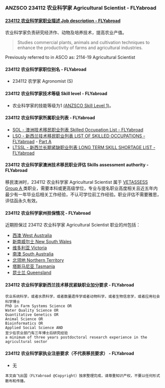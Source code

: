 ### ANZSCO 234112 农业科学家	Agricultural Scientist - FLYabroad ###

####  [234112 农业科学家职业描述 Job description - FLYabroad](http://www.flyabroadvisa.com/anzsco/2341.html#234112)

农业科学家负责研究经济作、动物及培养技术，提高农业产值。

> Studies commercial plants, animals and cultivation techniques to enhance the productivity of farms and agricultural industries.

Previously referred to in ASCO as:
2114-19 Agricultural Scientist

#### 234112 农业科学家职位别名 - FLYabroad
 
- 234112 农学家 Agronomist (S)

#### 234112 农业科学家技术等级 Skill level - FLYabroad

- 农业科学家的技能等级为1 [(ANZSCO Skill Level 1)](http://www.flyabroadvisa.com/anzsco/)。

#### 234112 农业科学家所属职业列表 - FLYabroad

- [SOL - 澳洲技术移民职业列表 Skilled Occupation List - FLYabroad](http://www.flyabroadvisa.com/sol/)
- [LSO - 新西兰技术移民职业列表 LIST OF SKILLED OCCUPATIONS - FLYabroad](http://nz.flyabroadvisa.com/lso/) - [Part A](parta)
- [LTSSL - 新西兰长期紧缺职业列表 LONG TERM SKILL SHORTAGE LIST - FLYabroad](http://nz.flyabroadvisa.com/work-residence/ltssl.html)

#### 234112 农业科学家澳洲技术移民职业评估 Skills assessment authority - FLYabroad

移民澳洲时，234112 农业科学家	Agricultural Scientist  属于 [VETASSESS Group A ](http://www.flyabroadvisa.com/ass/vetassess.html)类职业，需要本科或更高级学位，专业与提名职业高度相关且近五年内最少有一年毕业后相关工作经验，不认可学位前工作经验。职业评估不需要雅思，评估函永久有效。

####  234112 农业科学家州担保情况 - FLYabroad

近期担保过 234112 农业科学家	Agricultural Scientist 职业的州包括：

- [西澳 West Australia](http://www.flyabroadvisa.com/zdb/wa.html)
- [新南威尔士 New South Wales](http://www.flyabroadvisa.com/zdb/nsw.html)
- [维多利亚 Victoria](http://www.flyabroadvisa.com/zdb/vic.html)
- [南澳 South Australia](http://www.flyabroadvisa.com/zdb/sa.html)
- [北领地 Northern Territory](http://www.flyabroadvisa.com/zdb/nt.html)
- [塔斯马尼亚 Tasmania](http://www.flyabroadvisa.com/zdb/tas.html)
- [昆士兰 Queensland](http://www.flyabroadvisa.com/zdb/qld.html)

####  234112 农业科学家新西兰技术移民紧缺职业加分要求 - FLYabroad

    农业系统科学，或者水质科学，或者数量遗传学或者动物科学，或者生物信息学，或者应用社会科学博士
    PhD in Farm Systems Science OR
    Water Quality Science OR
    Quantitative Genetics OR
    Animal Science OR
    Bioinformatics OR
    Applied Social Science AND
    至少在农业部门有三年博士后研究经验
    a minimum of three years postdoctoral research experience in the agricultural sector  

####  234112 农业科学家执业注册要求（不代表移民要求） - FLYabroad

- 无

`本文由飞出国（FLYabroad @Copyright）独家整理完成，请尊重知识产权，不要以任何形式散布和传播。`